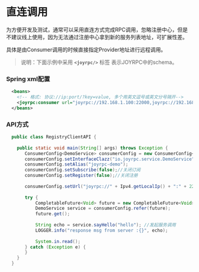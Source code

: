 直连调用
==
为方便开发及测试，通常可以采用直连方式完成RPC调用，忽略注册中心，但是不建议线上使用，因为无法通过注册中心拿到新的服务列表地址，可扩展性差。

具体是由Consumer调用的时候直接指定Provider地址进行远程调用。

>说明：下面示例中采用  **`<joyrpc/>`** 标签 表示JOYRPC中的schema。

### Spring xml配置

   ````xml
     <beans>
       <!-- 格式: 协议://ip:port/?key=value, 多个用英文逗号或英文分号隔开-->
       <joyrpc:consumer url="joyrpc://192.168.1.100:22000,joyrpc://192.168.1.101:22001" ></joyrpc:consumer>
     </beans>
   ````
   
### API方式

   ```java
     public class RegistryClientAPI { 
    
       public static void main(String[] args) throws Exception {
          ConsumerConfig<DemoService> consumerConfig = new ConsumerConfig<>();
          consumerConfig.setInterfaceClazz("io.joyrpc.service.DemoService");
          consumerConfig.setAlias("joyrpc-demo");
          consumerConfig.setSubscribe(false);//关闭订阅
          consumerConfig.setRegister(false);//关闭注册
          
          consumerConfig.setUrl("joyrpc://" + Ipv4.getLocalIp() + ":" + 22000);//优先直连,本地/默认22000端口
         
          try {
              CompletableFuture<Void> future = new CompletableFuture<Void>();
              DemoService service = consumerConfig.refer(future);
              future.get();
         
              String echo = service.sayHello("hello"); //发起服务调用
              LOGGER.info("response msg from server :{}", echo);
         
              System.in.read();
          } catch (Exception e) {
          }
       }
     }
   ```

